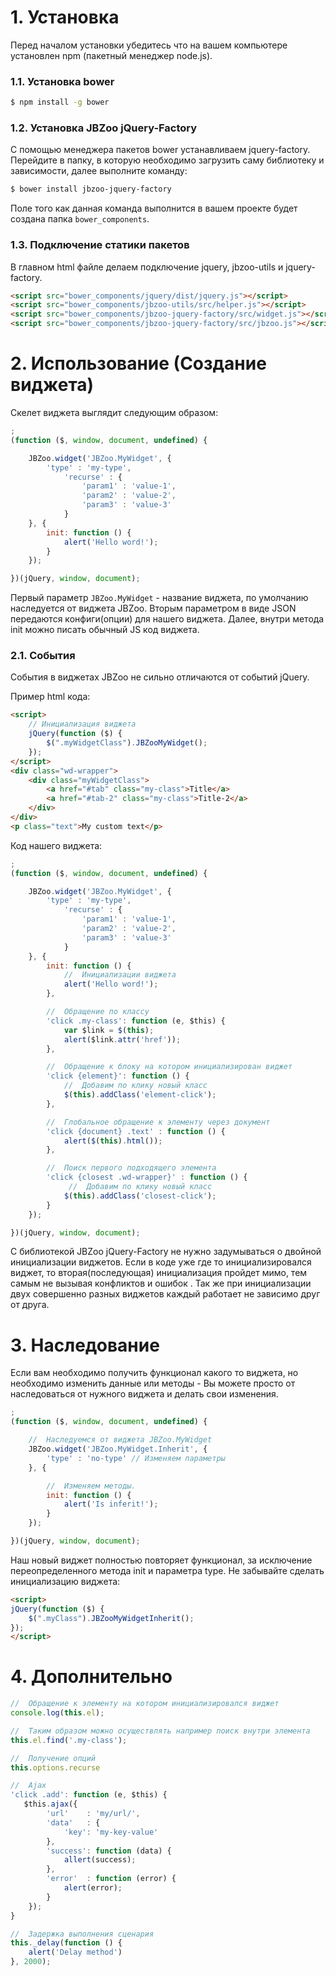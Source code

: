 # 1. Установка
Перед началом установки убедитесь что на вашем компьютере установлен npm (пакетный менеджер node.js).
### 1.1. Установка bower
```sh
$ npm install -g bower
```
### 1.2. Установка JBZoo jQuery-Factory
C помощью менеджера пакетов bower устанавливаем jquery-factory. Перейдите в папку, в которую необходимо загрузить
саму библиотеку и зависимости, далее выполните команду:
```sh
$ bower install jbzoo-jquery-factory
```
Поле того как данная команда выполнится в вашем проекте будет создана папка `bower_components`.
### 1.3. Подключение статики пакетов
В главном html файле делаем подключение jquery, jbzoo-utils и jquery-factory.
```html
<script src="bower_components/jquery/dist/jquery.js"></script>
<script src="bower_components/jbzoo-utils/src/helper.js"></script>
<script src="bower_components/jbzoo-jquery-factory/src/widget.js"></script>
<script src="bower_components/jbzoo-jquery-factory/src/jbzoo.js"></script>
```
# 2. Использование (Создание виджета)
Скелет виджета выглядит следующим образом:
```js
;
(function ($, window, document, undefined) {

    JBZoo.widget('JBZoo.MyWidget', {
        'type' : 'my-type',
            'recurse' : {
                'param1' : 'value-1',
                'param2' : 'value-2',
                'param3' : 'value-3'
            }
    }, {
        init: function () {
            alert('Hello word!');
        }
    });

})(jQuery, window, document);

```
Первый параметр `JBZoo.MyWidget` - название виджета, по умолчанию наследуется от виджета JBZoo. Вторым параметром в
виде JSON передаются конфиги(опции) для нашего виджета. Далее, внутри метода init можно писать обычный JS код виджета.
### 2.1. События
События в виджетах JBZoo не сильно отличаются от событий jQuery.

Пример html кода:
```html
<script>
    // Инициализация виджета
    jQuery(function ($) {
        $(".myWidgetClass").JBZooMyWidget();
    });
</script>
<div class="wd-wrapper">
    <div class="myWidgetClass">
        <a href="#tab" class="my-class">Title</a>
        <a href="#tab-2" class="my-class">Title-2</a>
    </div>
</div>
<p class="text">My custom text</p>
```

Код нашего виджета:
```js
;
(function ($, window, document, undefined) {

    JBZoo.widget('JBZoo.MyWidget', {
        'type' : 'my-type',
            'recurse' : {
                'param1' : 'value-1',
                'param2' : 'value-2',
                'param3' : 'value-3'
            }
    }, {
        init: function () {
            //  Инициализации виджета
            alert('Hello word!');
        },

        //  Обращение по классу
        'click .my-class': function (e, $this) {
            var $link = $(this);
            alert($link.attr('href'));
        },

        //  Обращение к блоку на котором инициализирован виджет
        'click {element}': function () {
            //  Добавим по клику новый класс
            $(this).addClass('element-click');
        },

        //  Глобальное обращение к элементу через документ
        'click {document} .text' : function () {
            alert($(this).html());
        },

        //  Поиск первого подходящего элемента
        'click {closest .wd-wrapper}' : function () {
             //  Добавим по клику новый класс
            $(this).addClass('closest-click');
        }
    });

})(jQuery, window, document);

```
С библиотекой JBZoo jQuery-Factory не нужно задумываться о двойной инициализации виджетов. Если в коде уже где то
инициализировался виджет, то вторая(последующая) инициализация пройдет мимо, тем самым не вызывая конфликтов и ошибок
. Так же при инициализации двух совершенно разных виджетов каждый работает не зависимо друг от друга.
# 3. Наследование
Если вам необходимо получить  функционал какого то виджета, но необходимо изменить данные или методы - Вы можете
просто от наследоваться от нужного виджета и делать свои изменения.
```js
;
(function ($, window, document, undefined) {

    //  Наследуемся от виджета JBZoo.MyWidget
    JBZoo.widget('JBZoo.MyWidget.Inherit', {
        'type' : 'no-type' // Изменяем параметры
    }, {

        //  Изменяем методы.
        init: function () {
            alert('Is inferit!');
        }
    });

})(jQuery, window, document);
```
Наш новый виджет полностью повторяет функционал, за исключение переопределенного метода init и параметра type.
Не забывайте сделать инициализацию виджета:
```html
<script>
jQuery(function ($) {
    $(".myClass").JBZooMyWidgetInherit();
});
</script>
```
# 4. Дополнительно
```js
//  Обращение к элементу на котором инициализировался виджет
console.log(this.el);

//  Таким образом можно осуществлять например поиск внутри элемента
this.el.find('.my-class');

//  Получение опций
this.options.recurse

//  Ajax
'click .add': function (e, $this) {
   $this.ajax({
        'url'    : 'my/url/',
        'data'   : {
            'key': 'my-key-value'
        },
        'success': function (data) {
            allert(success);
        },
        'error'  : function (error) {
            alert(error);
        }
    });
}

//  Задержка выполнения сценария
this._delay(function () {
    alert('Delay method')
}, 2000);
```
